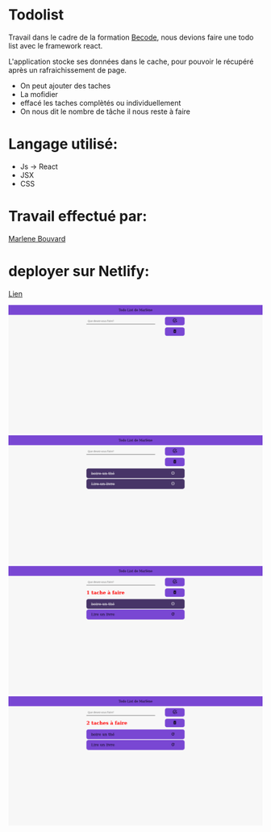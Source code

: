 # Todolist
  

Travail dans le cadre de la formation [Becode](https://becode.org/), nous devions faire une todo list avec le framework react.


L'application stocke ses données dans le cache, pour pouvoir le récupéré après un rafraichissement de page.
* On peut ajouter des taches
* La mofidier
* effacé les taches complètés ou individuellement
* On nous dit le nombre de tâche il nous reste à faire
 
# Langage utilisé:
* Js -> React
* JSX
* CSS

# Travail effectué par:
[Marlene Bouvard](https://github.com/llyllyra/todolist-react)

# deployer sur Netlify:
[Lien](https://sparkling-sundae-d37a22.netlify.app/)


![img](./src/img/todolist.png)
![img](./src/img/todolist-1.png)
![img](./src/img/todoList-2.png)
![img](./src/img/todolist-3.png)